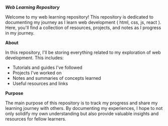 ***Web Learning Repository***

Welcome to my web learning repository! This repository is dedicated to documenting my journey as I learn web development ( html, css, js, react ). Here, you'll find a collection of resources, projects, and notes as I progress in my journey.

**About**

In this repository, I'll be storing everything related to my exploration of web development. This includes:
  - Tutorials and guides I've followed
  - Projects I've worked on
  - Notes and summaries of concepts learned
  - Useful resources and links
  
**Purpose**

The main purpose of this repository is to track my progress and share my learning journey with others. By documenting my experiences, I hope to not only solidify my own understanding but also provide valuable insights and resources for fellow learners.

